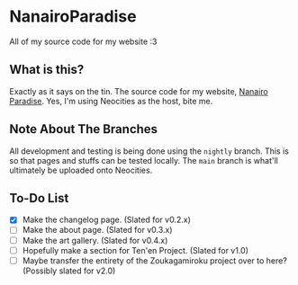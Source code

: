 # NanairoParadise

All of my source code for my website :3

## What is this?

Exactly as it says on the tin.
The source code for my website, [Nanairo Paradise](nanairoparadise.neocities.org).
Yes, I'm using Neocities as the host, bite me.

## Note About The Branches

All development and testing is being done using the `nightly` branch.
This is so that pages and stuffs can be tested locally.
The `main` branch is what'll ultimately be uploaded onto Neocities.

## To-Do List

- [x] Make the changelog page. (Slated for v0.2.x)
- [ ] Make the about page. (Slated for v0.3.x)
- [ ] Make the art gallery. (Slated for v0.4.x)
- [ ] Hopefully make a section for Ten'en Project. (Slated for v1.0)
- [ ] Maybe transfer the entirety of the Zoukagamiroku project over to here? (Possibly slated for v2.0)
